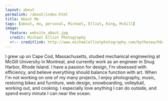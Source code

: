 ```yaml
---
layout: about
permalink: /about/index.html
title: About Me
tags: [about, me, personal, Michael, Elliot, King, McGill]
image:
  feature: website_about.jpg
  credit: Michael Elliot Photography
  <!-- creditlink: http://www.michaelelliotphotography.com/bythesea/h6c12e8d0#h6cf341a6 -->
---
```


I grew up on Cape Cod, Massachusetts, studied mechanical engineering at McGill University in Montreal, and currently work as an engineer in Snug Harbor, Rhode Island.  I have a passion for design, I'm obsessed with efficiency, and believe everything should balance function with art.  When I'm not working on one of my many projects, I enjoy photography, music, restoring bikes and furniture, web design, snowboarding, volleyball, working out, and cooking. I especially love anything I can do outside, and spend every minute I can near the ocean. 
